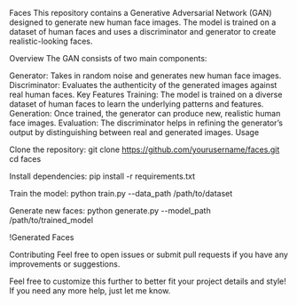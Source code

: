 Faces
This repository contains a Generative Adversarial Network (GAN) designed to generate new human face images. The model is trained on a dataset of human faces and uses a discriminator and generator to create realistic-looking faces.

Overview
The GAN consists of two main components:

Generator: Takes in random noise and generates new human face images.
Discriminator: Evaluates the authenticity of the generated images against real human faces.
Key Features
Training: The model is trained on a diverse dataset of human faces to learn the underlying patterns and features.
Generation: Once trained, the generator can produce new, realistic human face images.
Evaluation: The discriminator helps in refining the generator’s output by distinguishing between real and generated images.
Usage


Clone the repository:
git clone https://github.com/yourusername/faces.git
cd faces

Install dependencies:
pip install -r requirements.txt

Train the model:
python train.py --data_path /path/to/dataset

Generate new faces:
python generate.py --model_path /path/to/trained_model


!Generated Faces

Contributing
Feel free to open issues or submit pull requests if you have any improvements or suggestions.



Feel free to customize this further to better fit your project details and style! If you need any more help, just let me know.

